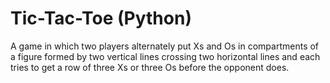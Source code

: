 # Tic-Tac-Toe (Python)
A game in which two players alternately put Xs and Os in compartments of a figure formed by two vertical lines crossing two horizontal lines and each tries to get a row of three Xs or three Os before the opponent does.
